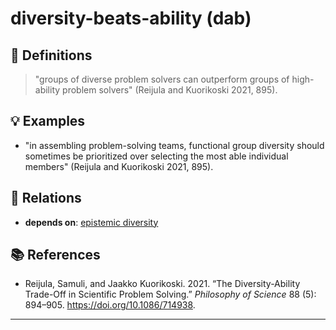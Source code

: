 # diversity-beats-ability (dab)

## 📖 Definitions

> "groups of diverse problem solvers can outperform groups of high-ability problem solvers" (Reijula and Kuorikoski 2021, 895).

## 💡 Examples

- "in assembling problem-solving teams, functional group diversity should sometimes be prioritized over selecting the most able individual members" (Reijula and Kuorikoski 2021, 895).

## 🔗 Relations

- **depends on**: [epistemic diversity](./epistemic-diversity.md)

## 📚 References

- Reijula, Samuli, and Jaakko Kuorikoski. 2021. “The Diversity-Ability Trade-Off in Scientific Problem Solving.” _Philosophy of Science_ 88 (5): 894–905. https://doi.org/10.1086/714938.

---

<script src="https://giscus.app/client.js"
                data-repo="natesheehan/conceptcartography"
                data-repo-id="R_kgDOPB5QiQ"
                data-category="General"
                data-category-id="DIC_kwDOPB5Qic4CsAxd"
                data-mapping="pathname"
                data-strict="0"
                data-reactions-enabled="1"
                data-emit-metadata="0"
                data-input-position="bottom"
                data-theme="catppuccin_mocha"
                data-lang="en"
                crossorigin="anonymous"
                async>
        </script>
        
